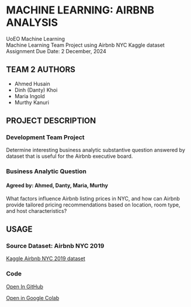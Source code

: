 # MACHINE LEARNING: AIRBNB ANALYSIS

UoEO Machine Learning  
Machine Learning Team Project using Airbnb NYC Kaggle dataset  
Assignment Due Date: 2 December, 2024  

## TEAM 2 AUTHORS

* Ahmed Husain
* Dinh (Danty) Khoi
* Maria Ingold
* Murthy Kanuri

## PROJECT DESCRIPTION

### Development Team Project

Determine interesting business analytic substantive question answered by dataset that is useful for the Airbnb executive board.  

### Business Analytic Question

#### Agreed by: Ahmed, Danty, Maria, Murthy

What factors influence Airbnb listing prices in NYC, and how can Airbnb provide tailored pricing recommendations based on location, room type, and host characteristics?

## USAGE

### Source Dataset: Airbnb NYC 2019

[Kaggle Airbnb NYC 2019 dataset](https://www.kaggle.com/dgomonov/new-york-city-airbnb-open-data)

### Code

[Open In GitHub](https://github.com/mariaingold/AirbnbNYC/blob/main/AirbnbNYC.ipynb)

[Open in Google Colab](https://colab.research.google.com/github/mariaingold/EDA_AutoMPG/blob/main/2_AutoMPG_EDA.ipynb)
